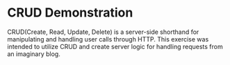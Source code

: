 # CRUD Demonstration

CRUD(Create, Read, Update, Delete) is a server-side shorthand for manipulating and handling user calls through HTTP. This exercise was intended to utilize CRUD and create server logic for handling requests from an imaginary blog. 
